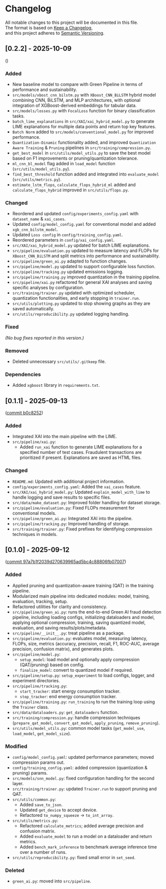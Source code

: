 # Changelog

All notable changes to this project will be documented in this file.  
The format is based on [Keep a Changelog](https://keepachangelog.com/en/1.1.0/),  
and this project adheres to [Semantic Versioning](https://semver.org/spec/v2.0.0.html).

## [0.2.2] - 2025-10-09
()
### Added
- New baseline model to compare with Green Pipeline in terms of performance and sustainability.
- `src/models/xbost_cnn_bilstm.py` with `XBoost_CNN_BiLSTM` hybrid model combining CNN, BiLSTM, and MLP architectures, with optional integration of XGBoost-derived embeddings for tabular data.
- `src/models/losses.py` with `FocalLoss` function for binary classification tasks.
- `batch_lime_explanations` in `src/XAI/xai_hybrid_model.py` to generate LIME explanations for multiple data points and return top key features.
- `Batch Norm` added to `src/models/conventional_model.py` for improved performance.
- `Quantization-Dinamic` functionality added, and improved `Quantization Aware Training` & `Pruning` pipelines in `src/training/compression.py`.
- `get_best_model` in `src/utils/model_utils.py` to save the best model based on F1 improvements or pruning/quantization tolerance.
- `ml_cnn_bl_model` flag added in `load_model` function (`src/utils/model_utils.py`).
- `find_best_threshold` function added and integrated into `evaluate_model` (`src/utils/metrics.py`).
- `estimate_lstm_flops`, `calculate_flops_hybrid_ml` added and `calculate_flops_hybrid` improved in `src/utils/flops.py`.

### Changed
- Reordered and updated `config/experiments_config.yaml` with `dataset_name` & `xai_cases`.
- Updated `config/model_config.yaml` for conventional model and added `xgb_cnn_bilstm_model`.
- Updated `Loss config` in `config/training_config.yaml`.
- Reordered parameters in `config/xai_config.yaml`.
- `src/XAI/xai_hybrid_model.py` updated for batch LIME explanations.
- `src/pipeline/evaluation.py` updated to measure latency and FLOPs for `XBoost_CNN_BiLSTM` and split metrics into performance and sustainability.
- `src/pipeline/green_ai.py` adapted to function changes.
- `src/pipeline/model.py` updated to support configurable loss function.
- `src/pipeline/tracking.py` updated emissions logging.
- `src/pipeline/training.py` improved quantization in the training pipeline.
- `src/pipeline/xai.py` refactored for general XAI analyses and saving specific analyses by configuration.
- `src/training/trainer.py` updated with optimized scheduler, quantization functionalities, and early stopping in `trainer.run`.
- `src/utils/plotting.py` updated to stop showing graphs as they are saved automatically.
- `src/utils/reproducibility.py` updated logging handling.
### Fixed
*(No bug fixes reported in this version.)*

### Removed
- Deleted unnecessary `src/utils/.gitkeep` file.

### Dependencies
- Added `xgboost` library in `requirements.txt`.

## [0.1.1] - 2025-09-13
([commit b0c8252](https://github.com/danilot390/Green-Ai-Fraud-Detection/commit/b0c82528bb3cec3503a3d1458fcb9c4540e1eced))
### Added
- Integrated XAI into the main pipeline with the LIME.
- `src/pipeline/xai.py`: 
  * Added `run_xai` function to generate LIME explanations for a specified number of test cases. Fraudulent transactions are prioritized if present. Explanations are saved as HTML files.

### Changed
- `README.md`: Updated with additional project information.
- `config/experiments_config.yaml`: Added the `xai_cases` feature.
- `src/XAI/xai_hybrid_model.py`: Updated `explain_model_with_lime` to handle logging and save results to specific files.
- `src/data/make_dataset.py`: Improved folder handling for dataset storage.
- `src/pipeline/evaluation.py`: Fixed FLOPs measurement for conventional models.
- `src/pipeline/green_ai.py`: Integrated XAI into the pipeline.
- `src/pipeline/tracking.py`: Improved handling of storage.
- `src/training/trainer.py`: Fixed prefixes for identifying compression techniques in models.


## [0.1.0] - 2025-09-12
([commit 97a7b1f2039d270639965ad5bc4c88806fb07007](https://github.com/danilot390/Green-Ai-Fraud-Detection/commit/97a7b1f2039d270639965ad5bc4c88806fb07007))

### Added
- Applied pruning and quantization-aware training (QAT) in the training pipeline.
- Modularized main pipeline into dedicated modules: model, training, evaluation, tracking, setup.
- Refactored utilities for clarity and consistency.
- `src/pipeline/green_ai.py`: runs the end-to-end Green AI fraud detection pipeline, including loading configs, initializing dataloaders and model, applying optional compression, training, saving quantized model, evaluation, and saving results/plots/metadata.
- `src/pipeline/__init__.py`: treat pipeline as a package.
- `src/pipeline/evaluation.py`: evaluates model, measuring latency, FLOPs, size, metrics (accuracy, precision, recall, F1, ROC-AUC, average precision, confusion matrix), and generates plots.
- `src/pipeline/model.py`: 
  * `setup_model`: load model and optionally apply compression (QAT/pruning) based on config.
  * `finalize_model`: convert to quantized model if required.
- `src/pipeline/setup.py`: `setup_experiment` to load configs, logger, and experiment directories.
- `src/pipeline/tracking.py`: 
  * `start_tracker`: start energy consumption tracker.
  * `stop_tracker`: end energy consumption tracker.
- `src/pipeline/training.py`: `run_training` to run the training loop using the `Trainer` class.
- `src/data/dataloaders.py`: `get_dataloaders` function.
- `src/training/compression.py`: handle compression techniques (`prepare_qat_model`, `convert_qat_model`, `apply_pruning`, `remove_pruning`).
- `src/utils/model_utils.py`: common model tasks (`get_model_use`, `load_model`, `get_model_size`).

### Modified
- `config/model_config.yaml`: updated performance parameters; moved compression params out.
- `config/training_config.yaml`: added compression (quantization & pruning) params.
- `src/models/snn_model.py`: fixed configuration handling for the second layer.
- `src/training/trainer.py`: updated `Trainer.run` to support pruning and QAT.
- `src/utils/common.py`: 
  * Added `save_to_json`.
  * Updated `get_device` to accept device.
  * Refactored `to_numpy_squeeze` → `to_int_array`.
- `src/utils/metrics.py`: 
  * Refactored `calculate_metrics`; added average precision and confusion matrix.
  * Added `evaluate_model` to run a model on a dataloader and return metrics.
  * Added `bench_mark_inference` to benchmark average inference time over a number of runs.
- `src/utils/reproducibility.py`: fixed small error in `set_seed`.

### Deleted
- `green_ai.py`: moved into `src/pipeline`.

